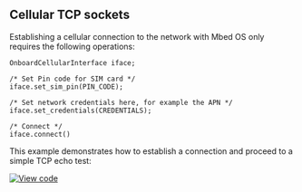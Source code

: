 ## Cellular TCP sockets

Establishing a cellular connection to the network with Mbed OS only requires the following operations:

```
OnboardCellularInterface iface;

/* Set Pin code for SIM card */
iface.set_sim_pin(PIN_CODE);

/* Set network credentials here, for example the APN */
iface.set_credentials(CREDENTIALS);

/* Connect */
iface.connect()
```

This example demonstrates how to establish a connection and proceed to a simple TCP echo test:

[![View code](https://www.mbed.com/embed/?url=https://github.com/ARMmbed/mbed-os-examples-docs_only/blob/master/CellularTCP/)](https://github.com/ARMmbed/mbed-os-examples-docs_only/blob/master/CellularTCP/main.cpp)
